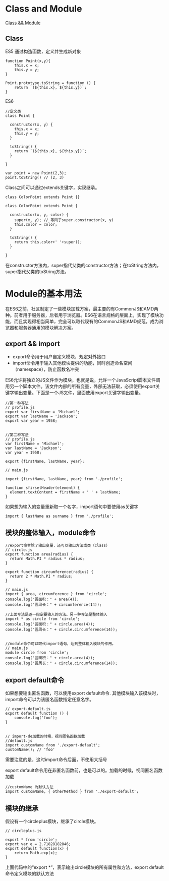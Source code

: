 # Class and Module


[Class && Module](https://wohugb.gitbooks.io/ecmascript-6/content/docs/class.html)

## Class

ES5 通过构造函数，定义并生成新对象

```
function Point(x,y){
    this.x = x;
    this.y = y;
}

Point.prototype.toString = function () {
    return `(${this.x}, ${this.y})`;
}

```

ES6 

```
//定义类
class Point {

  constructor(x, y) {
    this.x = x;
    this.y = y;
  }

  toString() {
    return `(${this.x}, ${this.y})`;
  }

}

var point = new Point(2,3);
point.toString() // (2, 3)

```

Class之间可以通过extends关键字，实现继承。

```
class ColorPoint extends Point {}
```

```
class ColorPoint extends Point {

  constructor(x, y, color) {
    super(x, y); // 等同于super.constructor(x, y)
    this.color = color;
  }

  toString() {
    return this.color+' '+super();
  }

}

```

在constructor方法内，super指代父类的constructor方法；在toString方法内，super指代父类的toString方法。

# Module的基本用法


在ES6之前，社区制定了一些模块加载方案，最主要的有CommonJS和AMD两种。前者用于服务器，后者用于浏览器。ES6在语言规格的层面上，实现了模块功能，而且实现得相当简单，完全可以取代现有的CommonJS和AMD规范，成为浏览器和服务器通用的模块解决方案。

## export && import

* export命令用于用户自定义模块，规定对外接口
* import命令用于输入其他模块提供的功能，同时创造命名空间（namespace），防止函数名冲突

ES6允许将独立的JS文件作为模块，也就是说，允许一个JavaScript脚本文件调用另一个脚本文件。该文件内部的所有变量，外部无法获取，必须使用export关键字输出变量。下面是一个JS文件，里面使用export关键字输出变量。

```
//第一种写法
// profile.js
export var firstName = 'Michael';
export var lastName = 'Jackson';
export var year = 1958;


//第二种写法
// profile.js
var firstName = 'Michael';
var lastName = 'Jackson';
var year = 1958;

export {firstName, lastName, year};

// main.js

import {firstName, lastName, year} from './profile';

function sfirsetHeader(element) {
  element.textContent = firstName + ' ' + lastName;
}

```

如果想为输入的变量重新取一个名字，import语句中要使用as关键字

```
import { lastName as surname } from './profile';

```

## 模块的整体输入，module命令

```
//export命令除了输出变量，还可以输出方法或类（class）
// circle.js
export function area(radius) {
  return Math.PI * radius * radius;
}

export function circumference(radius) {
  return 2 * Math.PI * radius;
}

// main.js
import { area, circumference } from 'circle';
console.log("圆面积：" + area(4));
console.log("圆周长：" + circumference(14));

//上面写法是逐一指定要输入的方法。另一种写法是整体输入
import * as circle from 'circle';
console.log("圆面积：" + circle.area(4));
console.log("圆周长：" + circle.circumference(14));


//module命令可以取代import语句，达到整体输入模块的作用。
// main.js
module circle from 'circle';
console.log("圆面积：" + circle.area(4));
console.log("圆周长：" + circle.circumference(14));

```

## export default命令

如果想要输出匿名函数，可以使用export default命令.
其他模块输入该模块时，import命令可以为该匿名函数指定任意名字。

```
// export-default.js
export default function () {
    console.log('foo');
}


// import-de加载的时候，视同匿名函数加载
//default.js
import customName from './export-default';
customName(); // 'foo'
```
需要注意的是，这时import命令后面，不使用大括号

export default命令用在非匿名函数前，也是可以的。加载的时候，视同匿名函数加载

```
//customName 为默认方法
import customName, { otherMethod } from './export-default'; 
```

## 模块的继承

假设有一个circleplus模块，继承了circle模块。

```
// circleplus.js

export * from 'circle';
export var e = 2.71828182846;
export default function(x) {
    return Math.exp(x);
}

```
上面代码中的“export *”，表示输出circle模块的所有属性和方法，export default命令定义模块的默认方法